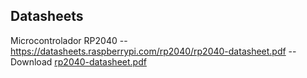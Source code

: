 ## Datasheets
Microcontrolador RP2040 -- https://datasheets.raspberrypi.com/rp2040/rp2040-datasheet.pdf -- Download [rp2040-datasheet.pdf](https://github.com/user-attachments/files/15956099/rp2040-datasheet.pdf)
